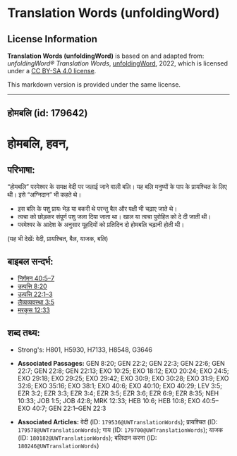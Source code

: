 # Translation Words (unfoldingWord)

## License Information

**Translation Words (unfoldingWord)** is based on and adapted from: _unfoldingWord® Translation Words_, [unfoldingWord](https://unfoldingword.org/utw), 2022, which is licensed under a [CC BY-SA 4.0 license](https://creativecommons.org/licenses/by-sa/4.0/legalcode.en).

This markdown version is provided under the same license.



--------------------------------

## होमबलि (id: 179642)

होमबलि, हवन,
============

परिभाषा:
--------

“होमबलि” परमेश्वर के समक्ष वेदी पर जलाई जाने वाली बलि। यह बलि मनुष्यों के पाप के प्रायश्चित के लिए थी। इसे “अग्निदान” भी कहते थे।

* इस बलि के पशु प्रायः भेड़ या बकरी थे परन्तु बैल और पक्षी भी चढ़ाए जाते थे।
* त्वचा को छोड़कर संपूर्ण पशु जला दिया जाता था। खाल या त्वचा पुरोहित को दे दी जाती थी।
* परमेश्वर के आदेश के अनुसार यूहदियों को प्रतिदिन दो होमबलि चढ़ानी होती थी।

(यह भी देखें: वेदी, प्रायश्चित, बैल, याजक, बलि)

बाइबल सन्दर्भ:
--------------

* [निर्गमन 40:5–7](https://ref.ly/Exod40:5-Exod40:7)
* [उत्पत्ति 8:20](https://ref.ly/Gen8:20)
* [उत्पत्ति 22:1–3](https://ref.ly/Gen22:1-Gen22:3)
* [लैव्यव्यवस्था 3:5](https://ref.ly/Lev3:5)
* [मरकुस 12:33](https://ref.ly/Mark12:33)

शब्द तथ्य:
----------

* Strong's: H801, H5930, H7133, H8548, G3646

* **Associated Passages:** GEN 8:20; GEN 22:2; GEN 22:3; GEN 22:6; GEN 22:7; GEN 22:8; GEN 22:13; EXO 10:25; EXO 18:12; EXO 20:24; EXO 24:5; EXO 29:18; EXO 29:25; EXO 29:42; EXO 30:9; EXO 30:28; EXO 31:9; EXO 32:6; EXO 35:16; EXO 38:1; EXO 40:6; EXO 40:10; EXO 40:29; LEV 3:5; EZR 3:2; EZR 3:3; EZR 3:4; EZR 3:5; EZR 3:6; EZR 6:9; EZR 8:35; NEH 10:33; JOB 1:5; JOB 42:8; MRK 12:33; HEB 10:6; HEB 10:8; EXO 40:5–EXO 40:7; GEN 22:1–GEN 22:3
* **Associated Articles:** वेदी (ID: `179536@UWTranslationWords`); प्रायश्चित (ID: `179578@UWTranslationWords`); गाय (ID: `179700@UWTranslationWords`); याजक (ID: `180182@UWTranslationWords`); बलिदान करना (ID: `180246@UWTranslationWords`)

